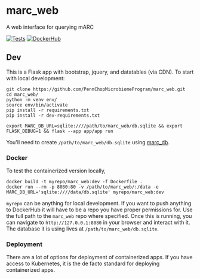 # marc_web

A web interface for querying mARC

[![Tests](https://github.com/PennChopMicrobiomeProgram/marc_web/actions/workflows/pr.yml/badge.svg)](https://github.com/PennChopMicrobiomeProgram/marc_web/actions/workflows/pr.yml)
[![DockerHub](https://img.shields.io/docker/pulls/ctbushman/marc_web)](https://hub.docker.com/repository/docker/ctbushman/marc_web/)


## Dev

This is a Flask app with bootstrap, jquery, and datatables (via CDN). To start with local development:

```
git clone https://github.com/PennChopMicrobiomeProgram/marc_web.git
cd marc_web/
python -m venv env/
source env/bin/activate
pip install -r requirements.txt
pip install -r dev-requirements.txt

export MARC_DB_URL=sqlite:////path/to/marc_web/db.sqlite && export FLASK_DEBUG=1 && flask --app app/app run
```

You'll need to create `/path/to/marc_web/db.sqlite` using [marc_db](https://github.com/PennChopMicrobiomeProgram/marc_db).

### Docker

To test the containerized version locally,

```
docker build -t myrepo/marc_web:dev -f Dockerfile .
docker run --rm -p 8080:80 -v /path/to/marc_web/:/data -e MARC_DB_URL='sqlite:////data/db.sqlite' myrepo/marc_web:dev
```

`myrepo` can be anything for local development. If you want to push anything to DockerHub it will have to be a repo you have proper permissions for. Use the full path to the `marc_web` repo where specified. Once this is running, you can navigate to `http://127.0.0.1:8080` in your browser and interact with it. The database it is using lives at `/path/to/marc_web/db.sqlite`.

### Deployment

There are a lot of options for deployment of containerized apps. If you have access to Kubernetes, it is the de facto standard for deploying containerized apps.